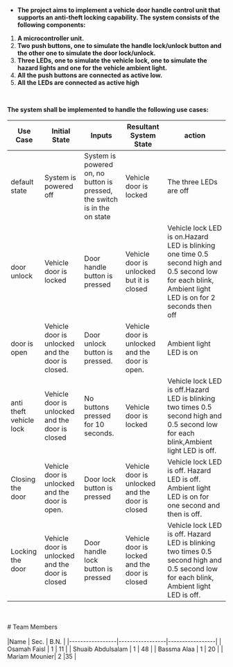 -    **The project aims to implement a vehicle door handle control unit that supports an anti-theft locking capability.
The system consists of the following components:** 

  1.  **A microcontroller unit.**
  2.  **Two push buttons, one to simulate the handle lock/unlock button and the other one to simulate the door lock/unlock.**
  3. **Three LEDs, one to simulate the vehicle lock, one to simulate the hazard lights and one for the vehicle ambient light.**
  4.  **All the push buttons are connected as active low.**
  5.  **All the LEDs are connected as active high**
<br>

**The system shall be implemented to handle the following use cases:**

| Use Case              | Initial State        | Inputs            | Resultant System State    |action                      |
|-----------------------|----------------------|--------------------|---------------------------|---------------------------|
| default state           |System is powered off| System is powered on, no button is pressed, the switch is in the on state  | Vehicle door is locked  | The three LEDs are off|
| door unlock           | Vehicle door is locked     | Door handle button is pressed| Vehicle door is unlocked but it is closed  | Vehicle lock LED is on.Hazard LED is blinking one time 0.5 second high and 0.5 second low for each blink, Ambient light LED is on for 2 seconds then off         |
| door is open            | Vehicle door is unlocked and the door is closed.     | Door unlock button is pressed.         | Vehicle door is unlocked and the door is open.         |Ambient light LED is on         |
| anti theft vehicle lock           | Vehicle door is unlocked and the door is closed      |No buttons pressed for 10 seconds.         | Vehicle door is locked        | Vehicle lock LED is off.Hazard LED is blinking two times 0.5 second high and 0.5 second low for each blink,Ambient light LED is off.         |
|Closing the door           |Vehicle door is unlocked and the door is open.     | Door lock button is pressed         | Vehicle door is unlocked and the door is closed        | Vehicle lock LED is off. Hazard LED is off. Ambient light LED is on for one second and then is off.         |
| Locking the door           | Vehicle door is unlocked and the door is closed      | Door handle lock button is pressed         | Vehicle door is locked and the door is closed         | Vehicle lock LED is off. Hazard LED is blinking two times 0.5 second high and 0.5 second low for each blink, Ambient light LED is off.        |




<br>




<br>
# Team Members
<br><br>
|Name | Sec. | B.N. |
|-----------------|-----------------|-----------------|
| Osamah Faisl | 1 | 11 |
| Shuaib Abdulsalam | 1 | 48 |
| Bassma Alaa | 1 | 20 |
| Mariam Mounier| 2 |35 |


